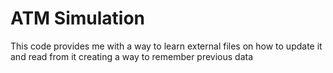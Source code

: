 # ATM Simulation

This code provides me with a way to learn external files on how to update it and read from it creating a way to remember previous data
